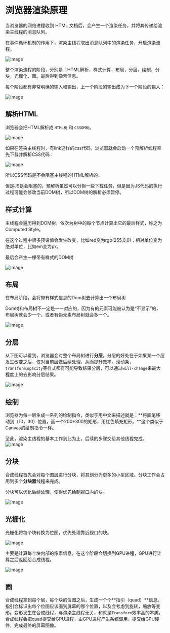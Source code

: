 # 浏览器渲染原理

当浏览器的网络进程收到 HTML 文档后，会产生一个渲染任务，并将其传递给渲染主线程的消息队列。

在事件循环机制的作用下，渲染主线程取出消息队列中的渲染任务，开启渲染流程。

![image](./assets/%E6%B5%8F%E8%A7%88%E5%99%A8%E6%B8%B2%E6%9F%93%E5%8E%9F%E7%90%86.png)

整个渲染流程的阶段，分别是：HTML解析，样式计算，布局，分层，绘制，分块，光栅化，画。最后得到像素信息。

每个阶段都有非常明确的输入和输出，上一个阶段的输出成为下一个阶段的输入：

![image](./assets/%E6%B5%8F%E8%A7%88%E5%99%A8%E6%B8%B2%E6%9F%93%E6%B5%81%E7%A8%8B.png)

## 解析HTML
浏览器会把HTML解析成 `HTML树` 和 `CSSOM树`。

![image](./assets/%E8%A7%A3%E6%9E%90HTML.png)

如果在渲染主线程时，有link这样的css代码，浏览器就会启动一个预解析线程率先下载并解析CSS代码：

![image](./assets/%E8%A7%A3%E6%9E%90link.png)

所以CSS代码是不会阻塞主线程的HTML解析的。

但是JS是会阻塞的，预解析虽然可以分担一些下载任务，但是因为JS代码的执行过程可能会修改当前DOM树，所以DOM树的解析必须暂停。

## 样式计算
主线程会遍历得到DOM树，依次为树中的每个节点计算出它的最后样式，称之为Computed Style。

在这个过程中很多预设值会发生改变，比如red变为rgb(255,0,0)；相对单位变为绝对单位，比如em变为px。

最后会产生一棵带有样式的DOM树

![image](./assets/%E6%A0%B7%E5%BC%8Ftree.png)

## 布局
在布局阶段，会将带有样式信息的Dom树去计算出一个布局树

Dom树和布局树不一定是一一对应的，因为有的元素可能被认为是“不显示”的，布局树就会少一个，或者有伪元素布局树就会多一个。

![image](./assets/%E5%B8%83%E5%B1%80tree.png)

## 分层
从下图可以看到，浏览器会对整个布局树进行**分层**。分层的好处在于如果某一个层发生改变之后，仅对当前层做后续处理，从而提升效率。滚动条，`transform`,`opacity`等样式都有可能导致结果分层，可以通过`will-change`来最大程度上的去影响分层结果。

![image](./assets/%E5%88%86%E5%B1%82.png)

## 绘制
浏览器为每一层生成一系列的绘制指令，类似于用中文来描述就是：**将画笔移动到（10，30）位置，画一个200*300的矩形，用红色填充矩形。**这个类似于Canvas的绘制指令一样。

至此，渲染主线程的基本工作到此为止，后续的步骤交给其他线程完成。
![image](./assets/%E7%BB%98%E5%88%B6%E6%B5%81%E7%A8%8B.png)

## 分块
合成线程首先会对每个图层进行分块，将其划分为更多的小型区域。分块工作会占用到多个**分块器**线程来完成。

分块可以优化后续处理，使得优先绘制视口内的块。

![image](./assets/%E5%88%86%E5%9D%97.png)

## 光栅化
光栅化将每个块转换为位图，优先处理靠近视口的块。

![image](./assets/%E5%85%89%E6%A0%85%E5%8C%96.png)

主要是计算每个块内部的像素信息，在这个阶段会切换到GPU进程，GPU进行计算之后返回给合成线程。

![image](./assets/%E5%85%89%E6%A0%85%E5%8C%96%E6%B5%81%E7%A8%8B.png)

## 画
合成线程拿到每个层，每个块的位图之后，生成一个个**指引（quad）**信息。指引会标识出每个位图应该画到屏幕的哪个位置，以及会考虑到旋转，缩放等变形。变形发生在合成线程，与渲染主线程无关，和就是`Transform`效率高的本质。合成线程会把quad提交给GPU进程，由GPU进程产生系统调用，提交给GPU硬件，完成最终的屏幕图像。